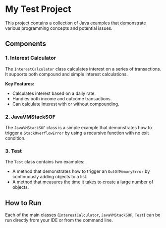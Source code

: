 # My Test Project

This project contains a collection of Java examples that demonstrate various programming concepts and potential issues.

## Components

### 1. Interest Calculator

The `InterestCalculator` class calculates interest on a series of transactions. It supports both compound and simple interest calculations.

**Key Features:**

*   Calculates interest based on a daily rate.
*   Handles both income and outcome transactions.
*   Can calculate interest with or without compounding.

### 2. JavaVMStackSOF

The `JavaVMStackSOF` class is a simple example that demonstrates how to trigger a `StackOverflowError` by using a recursive function with no exit condition.

### 3. Test

The `Test` class contains two examples:

*   A method that demonstrates how to trigger an `OutOfMemoryError` by continuously adding objects to a list.
*   A method that measures the time it takes to create a large number of objects.

## How to Run

Each of the main classes (`InterestCalculator`, `JavaVMStackSOF`, `Test`) can be run directly from your IDE or from the command line.
